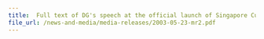 ```yaml
---
title: 	Full text of DG's speech at the official launch of Singapore Customs
file_url: /news-and-media/media-releases/2003-05-23-mr2.pdf
---
```

